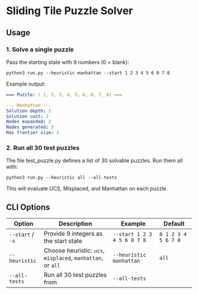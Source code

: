 # Sliding Tile Puzzle Solver

## Usage
### 1. Solve a single puzzle

Pass the starting state with 9 numbers (0 = blank):

`python3 run.py --heuristic manhattan --start 1 2 3 4 5 6 0 7 8`


Example output:

``` yaml
=== Puzzle: ( 1, 2, 3, 4, 5, 6, 0, 7, 8) ===

--- Manhattan ---
Solution depth: 2
Solution cost: 2
Nodes expanded: 2
Nodes generated: 5
Max frontier size: 3
```
### 2. Run all 30 test puzzles

The file test_puzzle.py defines a list of 30 solvable puzzles. Run them all with:

`python3 run.py --heuristic all --all-tests`


This will evaluate UCS, Misplaced, and Manhattan on each puzzle.

## CLI Options
| Option               | Description                                                 | Example                     | Default             |
| -------------------- | ----------------------------------------------------------- | --------------------------- |---------------------|
| `--start` / `-s`     | Provide 9 integers as the start state                       | `--start 1 2 3 4 5 6 0 7 8` | `0 1 2 3 4 5 6 7 8` |
| `--heuristic`        | Choose heuristic: `ucs`, `misplaced`, `manhattan`, or `all` | `--heuristic manhattan`     | `all`               |
| `--all-tests`        | Run all 30 test puzzles from                                | `--all-tests`               |                     |